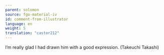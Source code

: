 ```yaml
---
parent: solomon
source: fgo-material-iv
id: comment-from-illustrator
language: en
weight: 5
translation: "castor212"
---
```


I’m really glad I had drawn him with a good expression. (Takeuchi Takashi)

